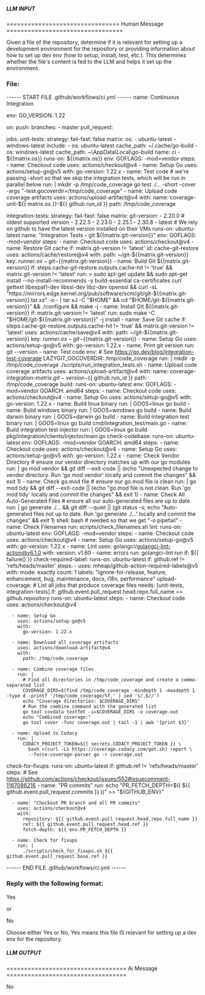##### LLM INPUT #####
================================ Human Message =================================

Given a file of the repository, determine if it is relevant for setting up a development environment for the repository or providing information about how to set up dev env (how to setup, install, test, etc.). This determines whether the file's content is fed to the LLM and helps it set up the environment.

### File:
------ START FILE .github/workflows/ci.yml ------
name: Continuous Integration

env:
  GO_VERSION: 1.22

on:
  push:
    branches:
      - master
  pull_request:

jobs:
  unit-tests:
    strategy:
      fail-fast: false
      matrix:
        os:
          - ubuntu-latest
          - windows-latest
        include:
          - os: ubuntu-latest
            cache_path: ~/.cache/go-build
          - os: windows-latest
            cache_path: ~\AppData\Local\go-build
    name: ci - ${{matrix.os}}
    runs-on: ${{matrix.os}}
    env:
      GOFLAGS: -mod=vendor
    steps:
      - name: Checkout code
        uses: actions/checkout@v4
      - name: Setup Go
        uses: actions/setup-go@v5
        with:
          go-version: 1.22.x
      - name: Test code
        # we're passing -short so that we skip the integration tests, which will be run in parallel below
        run: |
          mkdir -p /tmp/code_coverage
          go test ./... -short -cover -args "-test.gocoverdir=/tmp/code_coverage"
      - name: Upload code coverage artifacts
        uses: actions/upload-artifact@v4
        with:
          name: coverage-unit-${{ matrix.os }}-${{ github.run_id }}
          path: /tmp/code_coverage

  integration-tests:
    strategy:
      fail-fast: false
      matrix:
        git-version:
          - 2.20.0 # oldest supported version
          - 2.22.5
          - 2.23.0
          - 2.25.1
          - 2.30.8
          - latest # We rely on github to have the latest version installed on their VMs
    runs-on: ubuntu-latest
    name: "Integration Tests - git ${{matrix.git-version}}"
    env:
      GOFLAGS: -mod=vendor
    steps:
      - name: Checkout code
        uses: actions/checkout@v4
      - name: Restore Git cache
        if: matrix.git-version != 'latest'
        id: cache-git-restore
        uses: actions/cache/restore@v4
        with:
          path: ~/git-${{matrix.git-version}}
          key: ${{runner.os}}-git-${{matrix.git-version}}
      - name: Build Git ${{matrix.git-version}}
        if: steps.cache-git-restore.outputs.cache-hit != 'true' && matrix.git-version != 'latest'
        run: >
          sudo apt-get update && sudo apt-get install --no-install-recommends -y build-essential ca-certificates curl gettext libexpat1-dev libssl-dev libz-dev openssl
          && curl -sL "https://mirrors.edge.kernel.org/pub/software/scm/git/git-${{matrix.git-version}}.tar.xz" -o - | tar xJ -C "$HOME"
          && cd "$HOME/git-${{matrix.git-version}}"
          && ./configure
          && make -j
      - name: Install Git ${{matrix.git-version}}
        if: matrix.git-version != 'latest'
        run: sudo make -C "$HOME/git-${{matrix.git-version}}" -j install
      - name: Save Git cache
        if: steps.cache-git-restore.outputs.cache-hit != 'true' && matrix.git-version != 'latest'
        uses: actions/cache/save@v4
        with:
          path: ~/git-${{matrix.git-version}}
          key: ${{runner.os}}-git-${{matrix.git-version}}
      - name: Setup Go
        uses: actions/setup-go@v5
        with:
          go-version: 1.22.x
      - name: Print git version
        run: git --version
      - name: Test code
        env:
          # See https://go.dev/blog/integration-test-coverage
          LAZYGIT_GOCOVERDIR: /tmp/code_coverage
        run: |
          mkdir -p /tmp/code_coverage
          ./scripts/run_integration_tests.sh
      - name: Upload code coverage artifacts
        uses: actions/upload-artifact@v4
        with:
          name: coverage-integration-${{ matrix.git-version }}-${{ github.run_id }}
          path: /tmp/code_coverage
  build:
    runs-on: ubuntu-latest
    env:
      GOFLAGS: -mod=vendor
      GOARCH: amd64
    steps:
      - name: Checkout code
        uses: actions/checkout@v4
      - name: Setup Go
        uses: actions/setup-go@v5
        with:
          go-version: 1.22.x
      - name: Build linux binary
        run: |
          GOOS=linux go build
      - name: Build windows binary
        run: |
          GOOS=windows go build
      - name: Build darwin binary
        run: |
          GOOS=darwin go build
      - name: Build integration test binary
        run: |
          GOOS=linux go build cmd/integration_test/main.go
      - name: Build integration test injector
        run: |
          GOOS=linux go build pkg/integration/clients/injector/main.go
  check-codebase:
    runs-on: ubuntu-latest
    env:
      GOFLAGS: -mod=vendor
      GOARCH: amd64
    steps:
      - name: Checkout code
        uses: actions/checkout@v4
      - name: Setup Go
        uses: actions/setup-go@v5
        with:
          go-version: 1.22.x
      - name: Check Vendor Directory
        # ensure our vendor directory matches up with our go modules
        run: |
          go mod vendor && git diff --exit-code || (echo "Unexpected change to vendor directory. Run 'go mod vendor' locally and commit the changes" && exit 1)
      - name: Check go.mod file
        # ensure our go.mod file is clean
        run: |
          go mod tidy && git diff --exit-code || (echo "go.mod file is not clean. Run 'go mod tidy' locally and commit the changes" && exit 1)
      - name: Check All Auto-Generated Files
        # ensure all our auto-generated files are up to date
        run: |
          go generate ./... && git diff --quiet || (git status -s; echo "Auto-generated files not up to date. Run 'go generate ./...' locally and commit the changes" && exit 1)
        shell: bash # needed so that we get "-o pipefail"
      - name: Check Filenames
        run: scripts/check_filenames.sh
  lint:
    runs-on: ubuntu-latest
    env:
      GOFLAGS: -mod=vendor
    steps:
      - name: Checkout code
        uses: actions/checkout@v4
      - name: Setup Go
        uses: actions/setup-go@v5
        with:
          go-version: 1.22.x
      - name: Lint
        uses: golangci/golangci-lint-action@v6.1.0
        with:
          version: v1.60
      - name: errors
        run: golangci-lint run
        if: ${{ failure() }}
  check-required-label:
    runs-on: ubuntu-latest
    if: github.ref != 'refs/heads/master'
    steps:
      - uses: mheap/github-action-required-labels@v5
        with:
          mode: exactly
          count: 1
          labels: "ignore-for-release, feature, enhancement, bug, maintenance, docs, i18n, performance"
  upload-coverage:
    # List all jobs that produce coverage files
    needs: [unit-tests, integration-tests]
    if: github.event.pull_request.head.repo.full_name == github.repository
    runs-on: ubuntu-latest
    steps:
      - name: Checkout code
        uses: actions/checkout@v4

      - name: Setup Go
        uses: actions/setup-go@v5
        with:
          go-version: 1.22.x

      - name: Download all coverage artifacts
        uses: actions/download-artifact@v4
        with:
          path: /tmp/code_coverage

      - name: Combine coverage files
        run: |
          # Find all directories in /tmp/code_coverage and create a comma-separated list
          COVERAGE_DIRS=$(find /tmp/code_coverage -mindepth 1 -maxdepth 1 -type d -printf '/tmp/code_coverage/%f,' | sed 's/,$//')
          echo "Coverage directories: $COVERAGE_DIRS"
          # Run the combine command with the generated list
          go tool covdata textfmt -i=$COVERAGE_DIRS -o coverage.out
          echo "Combined coverage:"
          go tool cover -func coverage.out | tail -1 | awk '{print $3}'

      - name: Upload to Codacy
        run: |
          CODACY_PROJECT_TOKEN=${{ secrets.CODACY_PROJECT_TOKEN }} \
            bash <(curl -Ls https://coverage.codacy.com/get.sh) report \
            --force-coverage-parser go -r coverage.out

  check-for-fixups:
    runs-on: ubuntu-latest
    if: github.ref != 'refs/heads/master'
    steps:
      # See https://github.com/actions/checkout/issues/552#issuecomment-1167086216
      - name: "PR commits"
        run: echo "PR_FETCH_DEPTH=$(( ${{ github.event.pull_request.commits }} ))" >> "${GITHUB_ENV}"

      - name: "Checkout PR branch and all PR commits"
        uses: actions/checkout@v4
        with:
          repository: ${{ github.event.pull_request.head.repo.full_name }}
          ref: ${{ github.event.pull_request.head.ref }}
          fetch-depth: ${{ env.PR_FETCH_DEPTH }}

      - name: Check for fixups
        run: |
          ./scripts/check_for_fixups.sh ${{ github.event.pull_request.base.ref }}

------ END FILE .github/workflows/ci.yml ------

### Reply with the following format:

<rel>Yes</rel>

or

<rel>No</rel>

Choose either Yes or No, Yes means this file IS relevant for setting up a dev env for the repository.

##### LLM OUTPUT #####
================================== Ai Message ==================================

<rel>No</rel>